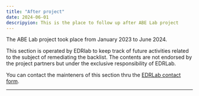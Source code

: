 ```yaml
---
title: "After project"
date: 2024-06-01
descripyion: This is the place to follow up after ABE Lab project
---
```


The ABE Lab project took place from January 2023 to June 2024. 

This section is operated by EDRlab to keep track of future activities related to the subject of remediating the backlist. The contents are not endorsed by the project partners but under the exclusive responsibility of EDRLab. 

You can contact the mainteners of this section thru the [EDRLab contact form](https://www.edrlab.org/contact/).

<hr/>